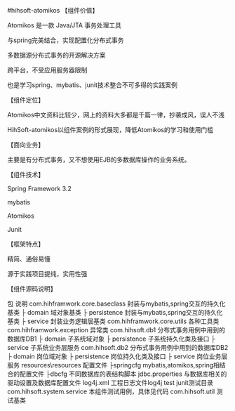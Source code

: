 #hihsoft-atomikos
【组件价值】

Atomikos 是一款 Java/JTA 事务处理工具

与spring完美结合，实现配置化分布式事务

多数据源分布式事务的开源解决方案

跨平台，不受应用服务器限制

也是学习spring、mybatis、junit技术整合不可多得的实践案例

【组件定位】

 Atomikos中文资料比较少，网上的资料大多都是千篇一律，抄袭成风，误人不浅

HihSoft-atomikos以组件案例的形式展现，降低Atomikos的学习和使用门槛

【面向业务】

  主要是有分布式事务，又不想使用EJB的多数据库操作的业务系统。

【组件技术】

Spring Framework 3.2

mybatis

Atomikos

Junit

【框架特点】

 精简、通俗易懂

源于实践项目提纯，实用性强

【组件源码说明】


 包    说明
com.hihframwork.core.baseclass	封装与mybatis,spring交互的持久化基类
├ domain	域对象基类
├ persistence	封装与mybatis,spring交互的持久化基类
├ service	封装业务逻辑层基类
com.hihframwork.core.utils	各种工具类
com.hihframwork.exception	异常类
com.hihsoft.db1	分布式事务用例中用到的数据库DB1
├ domain	子系统域对象
├ persistence	子系统持久化类及接口
├ service	子系统业务层服务
com.hihsoft.db2	分布式事务用例中用到的数据库DB2
├ domain	岗位域对象
├ persistence	岗位持久化类及接口
├ service	岗位业务层服务
resources\resources	配置文件
├springcfg	mybatis,atomikos,spring相结合的配置文件
├dbcfg	不同数据库的表结构脚本
jdbc.properties	与数据库相关的驱动设置及数据库配置文件
log4j.xml	工程日志文件log4j
test	junit测试目录
com.hihsoft.system.service	本组件测试用例，具体见代码
com.hihsoft.util	测试基类